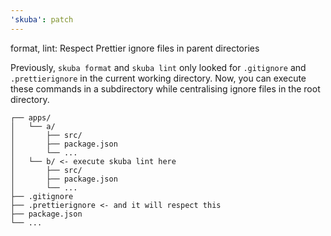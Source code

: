 ```yaml
---
'skuba': patch
---
```


format, lint: Respect Prettier ignore files in parent directories

Previously, `skuba format` and `skuba lint` only looked for `.gitignore` and `.prettierignore` in the current working directory. Now, you can execute these commands in a subdirectory while centralising ignore files in the root directory.

```text
┌── apps/
│   └── a/
│       ├── src/
│       ├── package.json
│       └── ...
│   └── b/ <- execute skuba lint here
│       ├── src/
│       ├── package.json
│       └── ...
├── .gitignore
├── .prettierignore <- and it will respect this
├── package.json
└── ...
```
